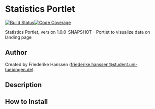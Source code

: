 # Statistics Portlet

[![Build Status](https://travis-ci.com/qbicsoftware/statistics-portlet.svg?branch=development)](https://travis-ci.com/qbicsoftware/statistics-portlet)[![Code Coverage]( https://codecov.io/gh/qbicsoftware/statistics-portlet/branch/development/graph/badge.svg)](https://codecov.io/gh/qbicsoftware/statistics-portlet)

Statistics Portlet, version 1.0.0-SNAPSHOT - Portlet to visualize data on landing page

## Author
Created by Friederike Hanssen (friederike.hanssen@student.uni-tuebingen.de).

## Description

## How to Install
